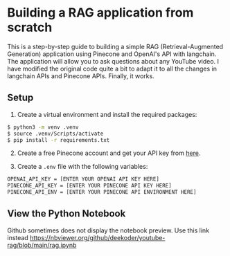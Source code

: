 # Building a RAG application from scratch

This is a step-by-step guide to building a simple RAG (Retrieval-Augmented Generation) application using Pinecone and OpenAI's API with langchain. The application will allow you to ask questions about any YouTube video. I have modified the original code quite a bit to adapt it to all the changes in langchain APIs and Pinecone APIs. Finally, it works.

## Setup

1. Create a virtual environment and install the required packages:

```bash
$ python3 -m venv .venv
$ source .venv/Scripts/activate
$ pip install -r requirements.txt
```

2. Create a free Pinecone account and get your API key from [here](https://www.pinecone.io/).

3. Create a `.env` file with the following variables:

```bash
OPENAI_API_KEY = [ENTER YOUR OPENAI API KEY HERE]
PINECONE_API_KEY = [ENTER YOUR PINECONE API KEY HERE]
PINECONE_API_ENV = [ENTER YOUR PINECONE API ENVIRONMENT HERE]
```

## View the Python Notebook
Github sometimes does not display the notebook preview. Use this link instead https://nbviewer.org/github/deekoder/youtube-rag/blob/main/rag.ipynb
